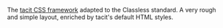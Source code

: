 The [tacit CSS framework](https://github.com/yegor256/tacit) adapted to the Classless standard.
A very rough and simple layout, enriched by tacit's default HTML styles.
